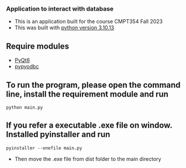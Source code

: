 ### Application to interact with database
- This is an application built for the course CMPT354 Fall 2023
- This was built with [python version 3.10.13](https://www.python.org/downloads/release/python-31013/) 

## Require modules
- [PyQt6](https://pypi.org/project/PyQt6/)
- [pypyodbc](https://github.com/pypyodbc/pypyodbc)

## To run the program, please open the command line, install the requirement module and run
```
python main.py
```
## If you refer a executable .exe file on window. Installed pyinstaller and run
```
pyinstaller --onefile main.py
```
- Then move the .exe file from dist folder to the main directory